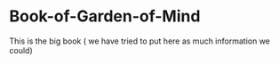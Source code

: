# Book-of-Garden-of-Mind
This is the big book ( we have tried to put here as much information we could)
